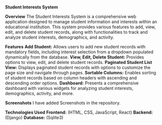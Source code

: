   **Student Interests System**

**Overview**
  The Student Interests System is a comprehensive web application designed to manage student information and interests within an educational institution. This system provides various features to add, view, edit, and delete student records, along with functionalities to track and analyze student interests, demographics, and activity.

**Features**
**Add Student:** Allows users to add new student records with mandatory fields, including interest selection from a dropdown populated dynamically from the database.
**View, Edit, Delete Student:** Provides options to view, edit, and delete student records.
**Paginated Student List View:** Displays paginated student records with options to customize the page size and navigate through pages.
**Sortable Columns:** Enables sorting of student records based on column headers with ascending and descending order options.
**Dashboard:** Presents a comprehensive dashboard with various widgets for analyzing student interests, demographics, activity, and more.

**Screenshots**
  I have added Screenshots in the repository.

**Technologies Used**
**Frontend:** (HTML, CSS, JavaScript, React)
**Backend:**  (Django)
**Database:** (Sqlite3)
